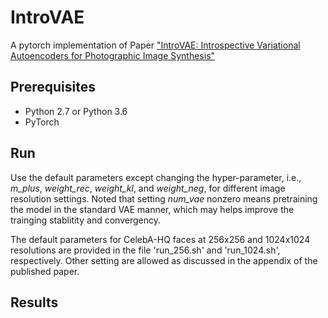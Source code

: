 # IntroVAE
A pytorch implementation of Paper ["IntroVAE: Introspective Variational Autoencoders for Photographic Image Synthesis"](http://papers.nips.cc/paper/7291-introvae-introspective-variational-autoencoders-for-photographic-image-synthesis)

## Prerequisites
* Python 2.7 or Python 3.6
* PyTorch

## Run

Use the default parameters except changing the hyper-parameter, i.e., *m_plus*, *weight_rec*, *weight_kl*, and *weight_neg*, for different image resolution settings. Noted that setting *num_vae* nonzero means pretraining the model in the standard VAE manner, which may helps improve the trainging stablitity and convergency. 

The default parameters for CelebA-HQ faces at 256x256 and 1024x1024 resolutions are provided in the file 'run_256.sh' and 'run_1024.sh', respectively. Other setting are allowed as discussed in the appendix of the published paper. 

## Results
